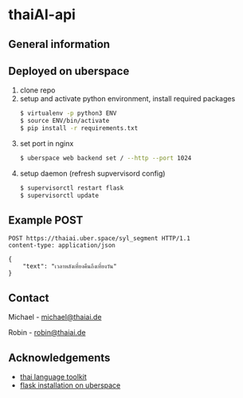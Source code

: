 # thaiAI-api

## General information



## Deployed on uberspace

1. clone repo
2. setup and activate python environment, install required packages
   ```sh
   $ virtualenv -p python3 ENV
   $ source ENV/bin/activate
   $ pip install -r requirements.txt
   ```
3. set port in nginx
   ```sh
   $ uberspace web backend set / --http --port 1024
   ```
4. setup daemon (refresh supvervisord config)
   ```sh
   $ supervisorctl restart flask
   $ supervisorctl update
   ```

## Example POST

```
POST https://thaiai.uber.space/syl_segment HTTP/1.1
content-type: application/json

{
    "text": "เวลาหลังเที่ยงคืนถึงเที่ยงวัน"
}
```

## Contact

Michael - michael@thaiai.de

Robin - robin@thaiai.de


## Acknowledgements

* [thai language toolkit](https://pypi.org/project/tltk/)
* [flask installation on uberspace](https://lab.uberspace.de/guide_flask.html)
